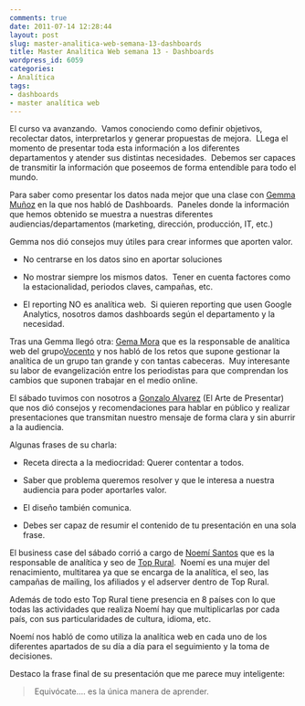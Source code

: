 ```yaml
---
comments: true
date: 2011-07-14 12:28:44
layout: post
slug: master-analitica-web-semana-13-dashboards
title: Master Analítica Web semana 13 - Dashboards
wordpress_id: 6059
categories:
- Analítica
tags:
- dashboards
- master analítica web
---
```




El curso va avanzando.  Vamos conociendo como definir objetivos, recolectar datos, interpretarlos y generar propuestas de mejora.  LLega el momento de presentar toda esta información a los diferentes departamentos y atender sus distintas necesidades.  Debemos ser capaces de transmitir la información que poseemos de forma entendible para todo el mundo.

Para saber como presentar los datos nada mejor que una clase con [Gemma Muñoz](http://kschool.com/analitica-web/profesores/gema-munoz/) en la que nos habló de Dashboards.  Paneles donde la información que hemos obtenido se muestra a nuestras diferentes audiencias/departamentos (marketing, dirección, producción, IT, etc.)

Gemma nos dió consejos muy útiles para crear informes que aporten valor.



	
  * No centrarse en los datos sino en aportar soluciones

	
  * No mostrar siempre los mismos datos.  Tener en cuenta factores como la estacionalidad, periodos claves, campañas, etc.

	
  * El reporting NO es analítica web.  Si quieren reporting que usen Google Analytics, nosotros damos dashboards según el departamento y la necesidad.


Tras una Gemma llegó otra: [Gema Mora](http://kschool.com/analitica-web/profesores/gema-mora/) que es la responsable de analítica web del grupo[Vocento](http://www.vocento.com/) y nos habló de los retos que supone gestionar la analítica de un grupo tan grande y con tantas cabeceras.  Muy interesante su labor de evangelización entre los periodistas para que comprendan los cambios que suponen trabajar en el medio online.

El sábado tuvimos con nosotros a [Gonzalo Alvarez](http://elartedepresentar.com/) (El Arte de Presentar) que nos dió consejos y recomendaciones para hablar en público y realizar presentaciones que transmitan nuestro mensaje de forma clara y sin aburrir a la audiencia.

Algunas frases de su charla:



	
  * Receta directa a la mediocridad: Querer contentar a todos.

	
  * Saber que problema queremos resolver y que le interesa a nuestra audiencia para poder aportarles valor.

	
  * El diseño también comunica.

	
  * Debes ser capaz de resumir el contenido de tu presentación en una sola frase.


El business case del sábado corrió a cargo de [Noemí Santos](http://kschool.com/analitica-web/profesores/noemi-santos/) que es la responsable de analítica y seo de [Top Rural](http://www.toprural.com/).  Noemí es una mujer del renacimiento, multitarea ya que se encarga de la analítica, el seo, las campañas de mailing, los afiliados y el adserver dentro de Top Rural.

Además de todo esto Top Rural tiene presencia en 8 países con lo que todas las actividades que realiza Noemí hay que multiplicarlas por cada país, con sus particularidades de cultura, idioma, etc.

Noemí nos habló de como utiliza la analítica web en cada uno de los diferentes apartados de su día a día para el seguimiento y la toma de decisiones.

Destaco la frase final de su presentación que me parece muy inteligente:


>  Equivócate.... es la única manera de aprender.




